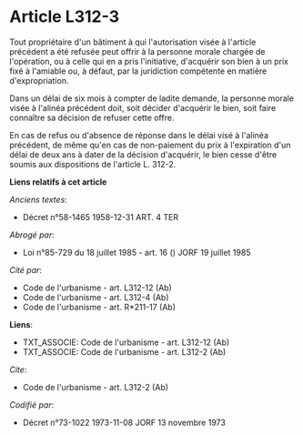 # Article L312-3

Tout propriétaire d'un bâtiment à qui l'autorisation visée à l'article précédent a été refusée peut offrir à la personne
morale chargée de l'opération, ou à celle qui en a pris l'initiative, d'acquérir son bien à un prix fixé à l'amiable ou, à
défaut, par la juridiction compétente en matière d'expropriation.

Dans un délai de six mois à compter de ladite demande, la personne morale visée à l'alinéa précédent doit, soit décider
d'acquérir le bien, soit faire connaître sa décision de refuser cette offre.

En cas de refus ou d'absence de réponse dans le délai visé à l'alinéa précédent, de même qu'en cas de non-paiement du prix à
l'expiration d'un délai de deux ans à dater de la décision d'acquérir, le bien cesse d'être soumis aux dispositions de
l'article L. 312-2.

**Liens relatifs à cet article**

_Anciens textes_:

  - Décret n°58-1465 1958-12-31 ART. 4 TER

_Abrogé par_:

  - Loi n°85-729 du 18 juillet 1985 - art. 16 () JORF 19 juillet 1985

_Cité par_:

  - Code de l'urbanisme - art. L312-12 (Ab)
  - Code de l'urbanisme - art. L312-4 (Ab)
  - Code de l'urbanisme - art. R*211-17 (Ab)

**Liens**:

  - TXT_ASSOCIE: Code de l'urbanisme - art. L312-12 (Ab)
  - TXT_ASSOCIE: Code de l'urbanisme - art. L312-2 (Ab)

_Cite_:

  - Code de l'urbanisme - art. L312-2 (Ab)

_Codifié par_:

  - Décret n°73-1022 1973-11-08 JORF 13 novembre 1973
